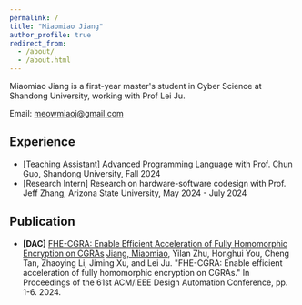 ```yaml
---
permalink: /
title: "Miaomiao Jiang"
author_profile: true
redirect_from: 
  - /about/
  - /about.html
---
```





Miaomiao Jiang is a first-year master's student in Cyber Science at Shandong University, working with Prof Lei Ju. 

Email: meowmiaoj@gmail.com

<div style="display:none">CV: Miaomiao's CV</div>

Experience
------
- [Teaching Assistant] Advanced Programming Language with Prof. Chun Guo, Shandong University, Fall 2024
- [Research Intern] Research on hardware-software codesign with Prof. Jeff Zhang, Arizona State University, May 2024 - July 2024


Publication
------
* **[DAC]** [FHE-CGRA: Enable Efficient Acceleration of Fully Homomorphic Encryption on CGRAs](https://dl.acm.org/doi/10.1145/3649329.3656536) <u>Jiang, Miaomiao</u>, Yilan Zhu, Honghui You, Cheng Tan, Zhaoying Li, Jiming Xu, and Lei Ju. "FHE-CGRA: Enable efficient acceleration of fully homomorphic encryption on CGRAs." In Proceedings of the 61st ACM/IEEE Design Automation Conference, pp. 1-6. 2024.
